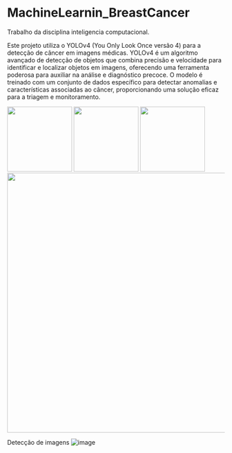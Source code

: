 # MachineLearnin_BreastCancer
Trabalho da disciplina inteligencia computacional.

Este projeto utiliza o YOLOv4 (You Only Look Once versão 4) para a detecção de câncer em imagens médicas. YOLOv4 é um algoritmo avançado de detecção de objetos que combina precisão e velocidade para identificar e localizar objetos em imagens,  oferecendo uma ferramenta poderosa para auxiliar na análise e diagnóstico precoce. O modelo é treinado com um conjunto de dados específico para detectar anomalias e características associadas ao câncer, proporcionando uma solução eficaz para a triagem e monitoramento.

<img src="https://github.com/user-attachments/assets/a23c0918-1935-4ac5-bfb8-61a34f1a8fc5" width="150px" />
<img src="https://github.com/user-attachments/assets/038c19d0-2437-4bfd-9fb2-39dafdd06884" width="150px" />
<img src="https://github.com/user-attachments/assets/1fd318f7-7be8-4f15-af13-2c228281b3a0" width="150px" />

<img src="https://github.com/user-attachments/assets/5e2646d0-4a51-4b53-a233-825194ca09a8" width="600px" />


Detecção de imagens
![image](https://github.com/user-attachments/assets/063773e2-8fa6-4bbc-a651-915d9bdb9843)

